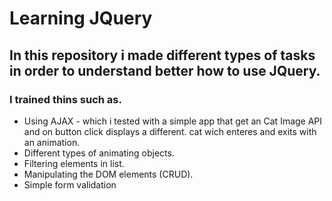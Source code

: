 # Learning JQuery

## In this repository i made different types of tasks in order to understand better how to use JQuery.
 ### I trained thins such as.
  * Using AJAX - which i tested with a simple app that get an Cat Image API and on button click displays a different. cat wich enteres and exits with an animation.
  * Different types of animating objects.
  * Filtering elements in list.
  * Manipulating the DOM elements (CRUD).
  * Simple form validation
